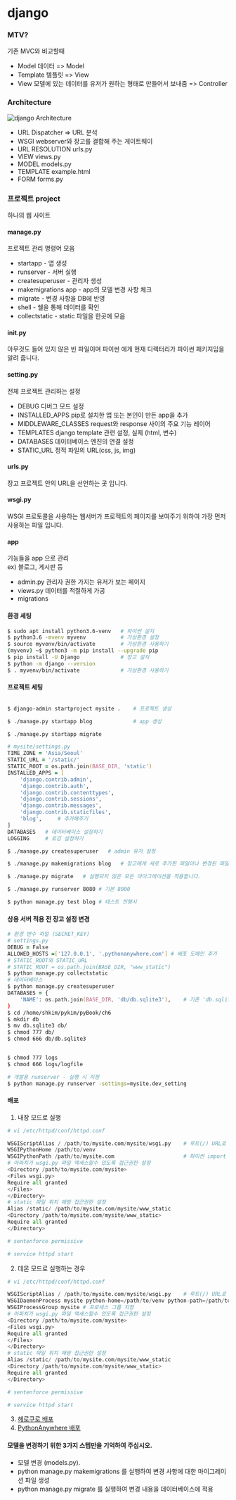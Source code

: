 # django

### MTV?  
기존 MVC와 비교할때
- Model 데이터  => Model
- Template 템플릿    => View
- View 모델에 있는 데이터를 유저가 원하는 형태로 만들어서 보내줌    => Controller


### Architecture  
![django Architecture](https://selo77.github.io/2016/08/01/what-is-django/jumpstart-django-42-728.jpg)

- URL Dispatcher => URL 분석
- WSGI webserver와 장고를 결합해 주는 게이트웨이
- URL RESOLUTION urls.py  
- VIEW views.py  
- MODEL models.py
- TEMPLATE example.html
- FORM forms.py  


### 프로젝트  project
하나의 웹 사이트

#### manage.py
프로젝트 관리 명령어 모음  
- startapp - 앱 생성
- runserver - 서버 실행
- createsuperuser - 관리자 생성
- makemigrations app - app의 모델 변경 사항 체크
- migrate - 변경 사항을 DB에 반영
- shell - 쉘을 통해 데이터를 확인
- collectstatic - static 파일을 한곳에 모음

#### __init__.py
아무것도 들어 있지 않은 빈 파일이며 파이썬 에게 현재 디렉터리가 파이썬 패키지임을 알려 줍니다.

#### setting.py
전체 프로젝트 관리하는 설정  
- DEBUG 디버그 모드 설정
- INSTALLED_APPS pip로 설치한 앱 또는 본인이 만든 app을 추가
- MIDDLEWARE_CLASSES request와 response 사이의 주요 기능 레이어
- TEMPLATES django template 관련 설정, 실제 (html, 변수)
- DATABASES 데이터베이스 엔진의 연결 설정
- STATIC_URL 정적 파일의 URL(css, js, img)

#### urls.py
장고 프로젝트 안의 URL을 선언하는 곳 입니다.

#### wsgi.py
WSGI 프로토콜을 사용하는 웹서버가 프로젝트의 페이지를 보여주기 위하여 가장 먼저 사용하는 파일 입니다. 

#### app
기능들을 app 으로 관리  
ex) 블로그, 게시판 등  
- admin.py 관리자 권한 가지는 유저가 보는 페이지
- views.py 데이터를 적절하게 가공
- migrations

#### 환경 세팅
```zsh
$ sudo apt install python3.6-venv	# 파이썬 설치
$ python3.6 -mvenv myvenv			# 가상환경 설정
$ source myvenv/bin/activate		# 가상환경 사용하기
(myvenv) ~$ python3 -m pip install --upgrade pip
$ pip install -U Django 			# 장고 설치
$ python -m django --version	
$ . myvenv/bin/activate 			# 가상환경 사용하기
```

#### 프로젝트 세팅
```zsh

$ django-admin startproject mysite .    # 프로젝트 생성

$ ./manage.py startapp blog             # app 생성

$ ./manage.py startapp migrate 

# mysite/settings.py
TIME_ZONE = 'Asia/Seoul'
STATIC_URL = '/static/'
STATIC_ROOT = os.path.join(BASE_DIR, 'static')
INSTALLED_APPS = [
    'django.contrib.admin',
    'django.contrib.auth',
    'django.contrib.contenttypes',
    'django.contrib.sessions',
    'django.contrib.messages',
    'django.contrib.staticfiles',
    'blog', 	# 추가해주기
]
DATABASES	# 데이터베이스 설정하기
LOGGING		# 로깅 설정하기

$ ./manage.py createsuperuser   # admin 유저 설정

$ ./manage.py makemigrations blog   # 장고에게 새로 추가한 파일이나 변경된 파일이 있음을 알려주고, 변경된 내용을 migration 파일로써 저장하도록 합니다.

$ ./manage.py migrate   # 실행되지 않은 모든 마이그레이션을 적용합니다.

$ ./manage.py runserver 8080 # 기본 8000

$ python manage.py test blog # 테스트 진행시


```

#### 상용 서버 적용 전 장고 설정 변경
```zsh
# 환경 변수 파일 (SECRET_KEY)
# settings.py
DEBUG = False
ALLOWED_HOSTS =['127.0.0.1', '.pythonanywhere.com'] # 배포 도메인 추가
# STATIC_ROOT와 STATIC_URL
# STATIC_ROOT = os.path.join(BASE_DIR, "www_static")
$ python manage.py collectstatic
# 데이터베이스
$ python manage.py createsuperuser
DATABASES = {
	'NAME': os.path.join(BASE_DIR, 'db/db.sqlite3'),	# 기존 'db.sqlite3'에서 변경
}
$ cd /home/shkim/pykim/pyBook/ch6
$ mkdir db
$ mv db.sqlite3 db/
$ chmod 777 db/
$ chmod 666 db/db.sqlite3


$ chmod 777 logs
$ chmod 666 logs/logfile

# 개발용 runserver - 실행 시 지정
$ python manage.py runserver -settings=mysite.dev_setting

```

#### 배포
1. 내장 모드로 실행
```python
# vi /etc/httpd/conf/httpd.conf

WSGIScriptAlias / /path/to/mysite.com/mysite/wsgi.py 	# 루트(/) URL로 시작하는 요청은 wsgi.py 파일에서 정의된 WSGI application에서 처리한다는 의미
WSGIPythonHome /path/to/venv
WSGIPythonPath /path/to/mysite.com 						# 파이썬 import 경로
# 아파치가 wsgi.py 파일 액세스할수 있도록 접근권한 설정
<Directory /path/to/mysite.com/mysite>
<Files wsgi.py>
Require all granted
</Files>
</Directory>
# static 파일 위치 매핑 접근권한 설정
Alias /static/ /path/to/mysite.com/mysite/www_static	
<Directory /path/to/mysite.com/mysite/www_static>
Require all granted
</Directory>

# sentenforce permissive

# service httpd start 

```
2. 데몬 모드로 실행하는 경우
```python
# vi /etc/httpd/conf/httpd.conf

WSGIScriptAlias / /path/to/mysite.com/mysite/wsgi.py 	# 루트(/) URL로 시작하는 요청은 wsgi.py 파일에서 정의된 WSGI application에서 처리한다는 의미
WSGIDaemonProcess mysite python-home=/path/to/venv python-path=/path/to/mysite.com 	# 데몬 프로세스에서 장고 실행하기 위해 프로세스 속성 설정
WSGIProcessGroup mysite	# 프로세스 그룹 지정
# 아파치가 wsgi.py 파일 액세스할수 있도록 접근권한 설정
<Directory /path/to/mysite.com/mysite>
<Files wsgi.py>
Require all granted
</Files>
</Directory>
# static 파일 위치 매핑 접근권한 설정
Alias /static/ /path/to/mysite.com/mysite/www_static	
<Directory /path/to/mysite.com/mysite/www_static>
Require all granted
</Directory>

# sentenforce permissive

# service httpd start 

```
3. [헤로쿠로 배포](https://tutorial-extensions.djangogirls.org/ko/heroku/)
4. [PythonAnywhere 배포](https://tutorial-extensions.djangogirls.org/ko/manual_pythonanywhere_deploy/)

#### 모델을 변경하기 위한 3가지 스텝만을 기억하여 주십시오.
- 모델 변경 (models.py).
- python manage.py makemigrations 를 실행하여 변경 사항에 대한 마이그레이션 파일 생성
- python manage.py migrate 를 실행하여 변경 내용을 데이터베이스에 적용


